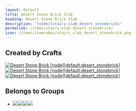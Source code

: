 ```yaml
---
layout: default
title: Desert Stone Brick Slab
heading: Desert Stone Brick Slab
description: "[node][stairs:slab_desert_stonebrick]"
permalink: /items/stairs-slab-desert-stonebrick/
icon: /items/itemcubes/stairs_slab_desert_stonebrick.png
---
```



## Created by Crafts

<div class="craft">
    <div>
        <span><a href="{{site.baseurl}}/items/default-desert-stonebrick/"><img src="{{site.baseurl}}/assets/img/items/itemcubes/default_desert_stonebrick.png" data-toggle="tooltip" title="Desert Stone Brick [node][default:desert_stonebrick]"></a></span>
        <span><a href="{{site.baseurl}}/items/default-desert-stonebrick/"><img src="{{site.baseurl}}/assets/img/items/itemcubes/default_desert_stonebrick.png" data-toggle="tooltip" title="Desert Stone Brick [node][default:desert_stonebrick]"></a></span>
        <span><a href="{{site.baseurl}}/items/default-desert-stonebrick/"><img src="{{site.baseurl}}/assets/img/items/itemcubes/default_desert_stonebrick.png" data-toggle="tooltip" title="Desert Stone Brick [node][default:desert_stonebrick]"></a></span>
    </div>
    <div>
        <span></span>
        <span></span>
        <span></span>
    </div>
    <div>
        <span></span>
        <span></span>
        <span></span>
    </div>
</div>


## Belongs to Groups

<ul class="list-items clearfix">
    <li><a href="{{site.baseurl}}/items/group-cracky/"><span class="item-group" data-toggle="tooltip" title="Group: Cracky [group][cracky]"><img src="{{site.baseurl}}/assets/img/items/itemcubes/default_brick.png"><img src="{{site.baseurl}}/assets/img/items/itemcubes/default_bronzeblock.png"><img src="{{site.baseurl}}/assets/img/items/itemcubes/default_coalblock.png"><img src="{{site.baseurl}}/assets/img/items/itemcubes/default_cobble.png"></span></a></li>
</ul>
